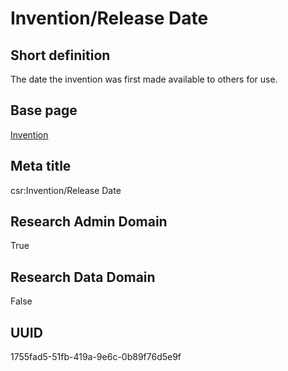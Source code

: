 # Invention/Release Date
## Short definition
The date the invention was first made available to others for use.
## Base page
[Invention](../../Objects/Invention.md)
## Meta title
csr:Invention/Release Date
## Research Admin Domain
True
## Research Data Domain
False
## UUID
1755fad5-51fb-419a-9e6c-0b89f76d5e9f
